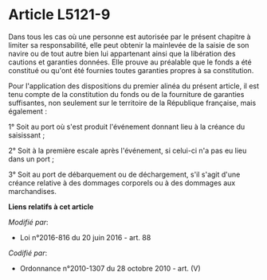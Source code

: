 # Article L5121-9

Dans tous les cas où une personne est autorisée par le présent chapitre à limiter sa responsabilité, elle peut obtenir la
mainlevée de la saisie de son navire ou de tout autre bien lui appartenant ainsi que la libération des cautions et garanties
données. Elle prouve au préalable que le fonds a été constitué ou qu'ont été fournies toutes garanties propres à sa
constitution.

Pour l'application des dispositions du premier alinéa du présent article, il est tenu compte de la constitution du fonds ou
de la fourniture de garanties suffisantes, non seulement sur le territoire de la République française, mais également :

1° Soit au port où s'est produit l'événement donnant lieu à la créance du saisissant ;

2° Soit à la première escale après l'événement, si celui-ci n'a pas eu lieu dans un port ;

3° Soit au port de débarquement ou de déchargement, s'il s'agit d'une créance relative à des dommages corporels ou à des
dommages aux marchandises.

**Liens relatifs à cet article**

_Modifié par_:

  - Loi n°2016-816 du 20 juin 2016 - art. 88

_Codifié par_:

  - Ordonnance n°2010-1307 du 28 octobre 2010 - art. (V)
